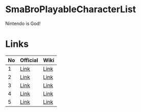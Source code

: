 # SmaBroPlayableCharacterList
Nintendo is God!

# Links

|  No  |  Official  |  Wiki  |
| ---- |---- | ---- |
|1| [Link](https://www.nintendo.co.jp/n01/n64/software/nus_p_nalj/) |[Link](https://ja.wikipedia.org/wiki/%E3%83%8B%E3%83%B3%E3%83%86%E3%83%B3%E3%83%89%E3%82%A6%E3%82%AA%E3%83%BC%E3%83%AB%E3%82%B9%E3%82%BF%E3%83%BC!%E5%A4%A7%E4%B9%B1%E9%97%98%E3%82%B9%E3%83%9E%E3%83%83%E3%82%B7%E3%83%A5%E3%83%96%E3%83%A9%E3%82%B6%E3%83%BC%E3%82%BA)|
|2| [Link](https://www.nintendo.co.jp/ngc/galj/)  |  [Link](https://ja.wikipedia.org/wiki/%E5%A4%A7%E4%B9%B1%E9%97%98%E3%82%B9%E3%83%9E%E3%83%83%E3%82%B7%E3%83%A5%E3%83%96%E3%83%A9%E3%82%B6%E3%83%BC%E3%82%BADX)  |
|3| [Link](https://www.smashbros.com/wii/jp/index.html)  |  [Link](https://ja.wikipedia.org/wiki/%E5%A4%A7%E4%B9%B1%E9%97%98%E3%82%B9%E3%83%9E%E3%83%83%E3%82%B7%E3%83%A5%E3%83%96%E3%83%A9%E3%82%B6%E3%83%BC%E3%82%BAX)  |
|4| [Link](https://www.smashbros.com/wiiu-3ds/jp/)|[Link](https://ja.wikipedia.org/wiki/%E5%A4%A7%E4%B9%B1%E9%97%98%E3%82%B9%E3%83%9E%E3%83%83%E3%82%B7%E3%83%A5%E3%83%96%E3%83%A9%E3%82%B6%E3%83%BC%E3%82%BA_for_Nintendo_3DS_/_Wii_U)|
|5| [Link](https://www.smashbros.com/ja_JP/)|[Link](https://ja.wikipedia.org/wiki/%E5%A4%A7%E4%B9%B1%E9%97%98%E3%82%B9%E3%83%9E%E3%83%83%E3%82%B7%E3%83%A5%E3%83%96%E3%83%A9%E3%82%B6%E3%83%BC%E3%82%BA%E3%82%B7%E3%83%AA%E3%83%BC%E3%82%BA)|
